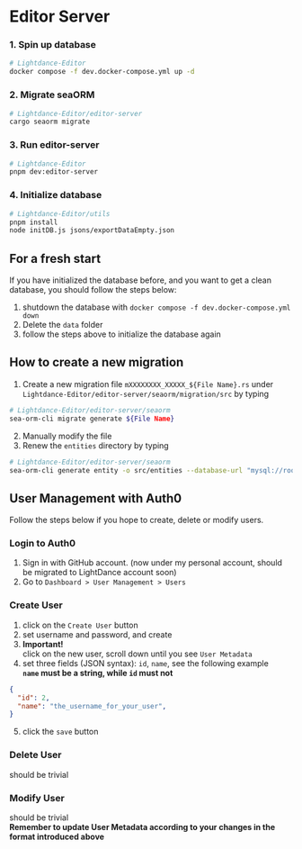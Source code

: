 # Editor Server

### 1. Spin up database

```sh
# Lightdance-Editor
docker compose -f dev.docker-compose.yml up -d
```

### 2. Migrate seaORM

```sh
# Lightdance-Editor/editor-server
cargo seaorm migrate
```

### 3. Run editor-server

```sh
# Lightdance-Editor
pnpm dev:editor-server
```

### 4. Initialize database

```sh
# Lightdance-Editor/utils
pnpm install
node initDB.js jsons/exportDataEmpty.json
```

## For a fresh start

If you have initialized the database before, and you want to get a clean database, you should follow the steps below:

1. shutdown the database with `docker compose -f dev.docker-compose.yml down`
2. Delete the `data` folder
3. follow the steps above to initialize the database again

## How to create a new migration

1. Create a new migration file `mXXXXXXXX_XXXXX_${File Name}.rs` under `Lightdance-Editor/editor-server/seaorm/migration/src` by typing

```sh
# Lightdance-Editor/editor-server/seaorm
sea-orm-cli migrate generate ${File Name}
```

2. Manually modify the file
3. Renew the `entities` directory by typing

```sh
# Lightdance-Editor/editor-server/seaorm
sea-orm-cli generate entity -o src/entities --database-url "mysql://root:password@localhost:3306/editor"
```

## User Management with Auth0

Follow the steps below if you hope to create, delete or modify users.

### Login to Auth0

1. Sign in with GitHub account. (now under my personal account, should be migrated to LightDance account soon)
2. Go to `Dashboard > User Management > Users`

### Create User

1. click on the `Create User` button
2. set username and password, and create
3. **Important!** \
click on the new user, scroll down until you see `User Metadata`
4. set three fields (JSON syntax): `id`, `name`, see the following example\
**`name` must be a string, while `id` must not**

```json
{
  "id": 2,
  "name": "the_username_for_your_user",
}
```

5. click the `save` button

### Delete User

should be trivial

### Modify User

should be trivial\
**Remember to update User Metadata according to your changes in the format introduced above**
